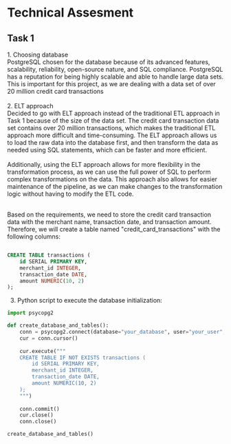 <h1>Technical Assesment </h1>
<h2>Task 1</h2> 
1. Choosing database
<br>PostgreSQL chosen for the database because of its advanced features, scalability, reliability, open-source nature, and SQL compliance. PostgreSQL has a reputation for being highly scalable and able to handle large data sets. This is important for this project, as we are dealing with a data set of over 20 million credit card transactions</br>
</br>
2. ELT approach
<br>Decided to go with ELT approach instead of the traditional ETL approach in Task 1 because of the size of the data set. The credit card transaction data set contains over 20 million transactions, which makes the traditional ETL approach more difficult and time-consuming. The ELT approach allows us to load the raw data into the database first, and then transform the data as needed using SQL statements, which can be faster and more efficient.</br>
<br>Additionally, using the ELT approach allows for more flexibility in the transformation process, as we can use the full power of SQL to perform complex transformations on the data. This approach also allows for easier maintenance of the pipeline, as we can make changes to the transformation logic without having to modify the ETL code.</br>

<br> Based on the requirements, we need to store the credit card transaction data with the merchant name, transaction date, and transaction amount. Therefore, we will create a table named "credit_card_transactions" with the following columns:

```sql

CREATE TABLE transactions (
    id SERIAL PRIMARY KEY,
    merchant_id INTEGER,
    transaction_date DATE,
    amount NUMERIC(10, 2)
);

```
3.	Python script to execute the database initialization:

```python
import psycopg2

def create_database_and_tables():
    conn = psycopg2.connect(database="your_database", user="your_user", password="your_password", host="your_host", port="your_port")
    cur = conn.cursor()
    
    cur.execute("""
    CREATE TABLE IF NOT EXISTS transactions (
        id SERIAL PRIMARY KEY,
        merchant_id INTEGER,
        transaction_date DATE,
        amount NUMERIC(10, 2)
    );
    """)
    
    conn.commit()
    cur.close()
    conn.close()

create_database_and_tables()
```
